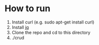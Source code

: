How to run
==========

1. Install curl (e.g. sudo apt-get install curl)
2. Install [jq](http://stedolan.github.io/jq/)
3. Clone the repo and cd to this directory
4. ./crud



